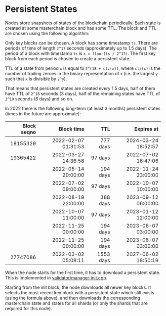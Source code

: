 # Persistent States
Nodes store snapshots of states of the blockchain periodically. Each state is created at some masterchain block and has some TTL. The block and TTL are chosen using the following algorithm:

Only key blocks can be chosen. A block has some timestamp `ts`. There are periods of time of length `2^17` seconds (approximately up to 1.5 days). The period of a block with timestamp `ts` is `x = floor(ts / 2^17)`. The first key block from each period is chosen to create a persistent state.

TTL of a state from period `x` is equal to `2^(18 + ctz(x))`, where `ctz(x)` is the number of trailing zeroes in the binary representation of `x` (i.e. the largest `y` such that `x` is divisible by `2^y`).

That means that persistent states are created every 1.5 days, half of them have TTL of `2^18` seconds (3 days), half of the remaining states have TTL of `2^19` seconds (6 days) and so on.

In 2022 there is the following long-term (at least 3 months) persistent states (times in the future are approximate):

| Block seqno | Block time | TTL | Expires at |
|--:|--:|--:|--:|
| 18155329 | 2022-02-07 01:31:53 | 777 days | 2024-03-24 18:52:57 |
| 19365422 | 2022-03-27 14:36:58 |  97 days | 2022-07-02 16:47:06 |
| | 2022-05-14 20:00:00 | 194 days | 2022-11-24 23:00:00 |
| | 2022-07-02 09:00:00 |  97 days | 2022-10-07 10:00:00 |
| | 2022-08-19 22:00:00 | 388 days | 2023-09-12 06:00:00 |
| | 2022-10-07 11:00:00 |  97 days | 2023-01-12 12:00:00 |
| | 2022-11-25 00:00:00 | 194 days | 2023-06-07 03:00:00 |
| | 2022-11-25 00:00:00 | 194 days | 2023-06-07 03:00:00 |
| 27747086 | 2022-03-02 05:08:11 | 1553 days | 2027-06-02 18:50:19 |

When the node starts for the first time, it has to download a persistent state. This is implemented in [validator/manager-init.cpp](https://github.com/ton-blockchain/ton/blob/master/validator/manager-init.cpp).

Starting from the init block, the node downloads all newer key blocks. It selects the most recent key block with a persistent state which still exists (using the formula above), and then downloads the corresponding masterchain state and states for all shards (or only the shards that are required for this node).
